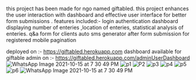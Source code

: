 this project has been made for ngo named giftabled. this project enhances the user interaction with dashboard and effective user interface for better form submissions .
features included:-
login authentication
dashboard displaying number of enteries ,location of enteries, statistical analysis of enteries.
q&a form for clients
auto sms generator after form submission for registered mobile
pagination

deployed on :- https://giftabled.herokuapp.com
dashboard available for giftable admin on :- https://giftabled.herokuapp.com/adminUserDashboard
![WhatsApp Image 2021-10-15 at 7 30 49 PM](https://user-images.githubusercontent.com/43957231/137615055-b96707f3-64ab-4c79-a9cf-027e89d0ae53.jpeg)
![p1](https://user-images.githubusercontent.com/43957231/137615061-f4b16ba9-8c2e-4314-8163-10e82a14388e.png)
![P2](https://user-images.githubusercontent.com/43957231/137615098-e9f85a1b-160f-459a-83ed-59ffb05c53ee.png)
![p3](https://user-images.githubusercontent.com/43957231/137615099-37a7813f-d7a0-479b-9875-706df9ef8a70.png)
![p4](https://user-images.githubusercontent.com/43957231/137615100-bf057dd7-f563-4c2f-8821-5c4106019a6e.png)
![p5](https://user-images.githubusercontent.com/43957231/137615102-3d9a0acc-15db-4a39-8894-e2f6b4f9db32.png)
![p6](https://user-images.githubusercontent.com/43957231/137615105-358f471e-ee62-402e-8db2-3c66c3d0f7f4.png)
![WhatsApp Image 2021-10-15 at 7 30 49 PM](https://user-images.githubusercontent.com/43957231/137615118-87a5a284-9067-4b8c-9294-91af59e35dcc.jpeg)
